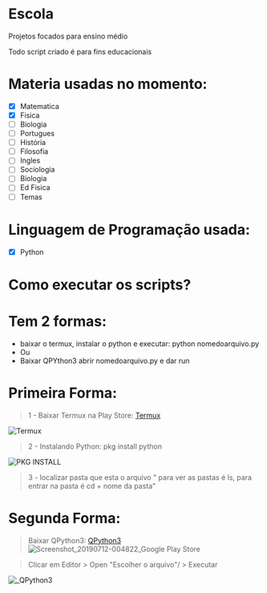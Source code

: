 # Escola
Projetos focados para ensino médio


Todo script criado é para fins educacionais

# Materia usadas no momento:
- [X] Matematica 
- [X] Fisica
- [ ] Biologia
- [ ] Portugues
- [ ] História
- [ ] Filosofia
- [ ] Ingles
- [ ] Sociologia
- [ ] Biologia
- [ ] Ed Fisica
- [ ] Temas

# Linguagem de Programação usada:

- [X] Python 

# Como executar os scripts?
# Tem 2 formas:
- baixar o termux, instalar o python e executar: python nomedoarquivo.py
- Ou 
- Baixar QPYthon3 abrir nomedoarquivo.py e dar run

# Primeira Forma:
 
> 1 - Baixar Termux na Play Store: <a href="https://play.google.com/store/apps/details?id=com.termux">Termux</a>

![Termux](https://user-images.githubusercontent.com/47020935/61100859-088e9380-a43e-11e9-9908-2949a3ad9197.jpg)

> 2 - Instalando Python: pkg install python

![PKG INSTALL](https://user-images.githubusercontent.com/47020935/61100875-16dcaf80-a43e-11e9-9d0c-d9bc6ab44d89.jpg)

> 3 - localizar pasta que esta o arquivo " para ver as pastas é ls, para entrar na pasta é cd + nome da pasta"

# Segunda Forma:

> Baixar QPython3: <a href="https://play.google.com/store/apps/details?id=org.qpython.qpy3"> QPython3 </a>
![Screenshot_20190712-004822_Google Play Store](https://user-images.githubusercontent.com/47020935/61101125-1690e400-a43f-11e9-8fdc-549b4817afd1.jpg)

> Clicar em Editor > Open "Escolher o arquivo"/ > Executar

![_QPython3](https://user-images.githubusercontent.com/47020935/61101364-e0079900-a43f-11e9-9775-3c34a6b5c658.jpg)









